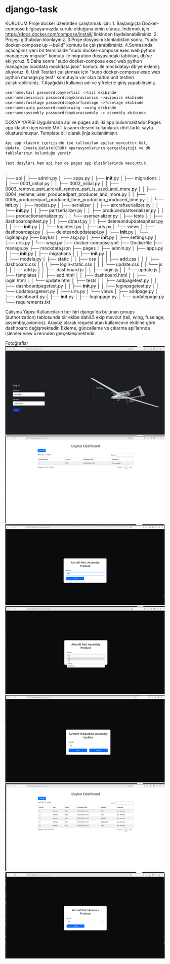 # django-task
KURULUM
    Proje docker üzerinden çalıştırmak için:
    1. Başlangıçta Docker-compose bilgisayarınızda kurulu olduğuna emin olunuz. İndirmek için 
     https://docs.docker.com/compose/install/ linkinden faydalanabilirsiniz.
    2. Projeyi githubdan klonlayınız.
    3.Proje dosyasını klonladıktan sonra,  "sudo docker-compose up --build" komutu ile çalıştırabilirsiniz.
    4.Sonrasında açacağınız yeni bir terminalde "sudo docker-compose exec web python manage.py migrate"  komutu ile migration dosyasındaki tabloları, db'ye ekliyoruz.
    5.Daha sonra "sudo docker-compose exec web python manage.py loaddata mockdata.json" komutu ile mockdatayı db'ye eklemiş oluyoruz.
    6. Unit Testleri çalıştırmak için  "sudo docker-compose exec web python manage.py test"  komutuyla var olan bütün unit testleri çalıştırabilirsiniz.
    7.Aşağıdaki kullanıcı adı ve şifrelerle giriş yapabilirsiniz.

    username:tail password:baykartail ->tail ekibinde
    username:avionics password:baykaravionics ->avionics ekibinde
    username:fuselage password:baykarfuselage ->fuselage ekibinde
    username:wing password:baykarwing ->wing ekibinde
    username:assembly password:baykarassembly -> assembly ekibinde

DOSYA YAPISI
    Uygulamada api ve pages adlı iki app bulunmaktador.Pages app klasörü içerisinde MVT tasarım deseni kullanılarak dört farklı sayfa oluşturulmuştur. Template dili olarak jinja kullanılmıştır.

    Api app klasörü içeriisnde ise kullanılan apilar mevcuttur.Get, Update, Create,Delete(CRUD) operasyonlarının gerçekleştiği ve db tablolarının bulunduğu yerdir.

    Test dosyları hem api hem de pages app klasörlerinde mevcuttur. 


.   
├── api
│   ├── admin.py
│   ├── apps.py
│   ├── __init__.py
│   ├── migrations
│   │   ├── 0001_initial.py
│   │   ├── 0002_initial.py
│   │   ├── 0003_remove_part_aircraft_remove_part_is_used_and_more.py
│   │   ├── 0004_rename_user_producedpart_producer_and_more.py
│   │   ├── 0005_producedpart_produced_time_production_produced_time.py
│   │   └── __init__.py
│   ├── models.py
│   ├── serializer
│   │   ├── aircraftserializer.py
│   │   ├── __init__.py
│   │   ├── partserializer.py
│   │   ├── producedpartserializer.py
│   │   ├── productionserializer.py
│   │   └── userserializer.py
│   ├── tests
│   │   ├── dashboardapitest.py
│   │   ├── dbtest.py
│   │   ├── deleteandupdateapitest.py
│   │   ├── __init__.py
│   │   └── logintest.py
│   ├── urls.py
│   └── views
│       ├── dashboardapi.py
│       ├── deleteandupdateapi.py
│       ├── __init__.py
│       └── loginapi.py
├── baykar
│   ├── asgi.py
│   ├── __init__.py
│   ├── settings.py
│   ├── urls.py
│   └── wsgi.py
├── docker-compose.yml
├── Dockerfile
├── manage.py
├── mockdata.json
├── pages
│   ├── admin.py
│   ├── apps.py
│   ├── __init__.py
│   ├── migrations
│   │   ├── __init__.py
│   │  
│   ├── models.py
│   ├── static
│   │   ├── css
│   │   │   ├── add.css
│   │   │   ├── dashboard.css
│   │   │   ├── login-static.css
│   │   │   └── update.css
│   │   └── js
│   │       ├── add.js
│   │       ├── dashboard.js
│   │       ├── login.js
│   │       └── update.js
│   ├── templates
│   │   ├── add.html
│   │   ├── dashboard.html
│   │   ├── login.html
│   │   └── update.html
│   ├── tests
│   │   ├── addpagetest.py
│   │   ├── dashboardpagetest.py
│   │   ├── __init__.py
│   │   ├── loginpagetest.py
│   │   └── updatepagetest.py
│   ├── urls.py
│   └── views
│       ├── addpage.py
│       ├── dashboard.py
│       ├── __init__.py
│       ├── loginpage.py
│       └── updatepage.py
└── requirements.txt

Çalışma Yapısı
    Kullanıcıların her biri django'da bulunan groups (authorization) tablosunda bir ekibe dahil.5 ekip mevcut (tail, wing, fuselage, assembly,avionics). Arayüz olarak request atan kullanıcının ekibine göre dashboard değişmektedir. Ekleme, güncelleme ve çıkarma api'larında işlemler view üzerinden gerçekleşmektedir.

Fotoğraflar
![login](<Screenshot from 2024-10-14 22-30-55.png>)
![dashboard](<Screenshot from 2024-10-14 22-27-02.png>)
![create](<Screenshot from 2024-10-14 22-27-09.png>)
![create](<Screenshot from 2024-10-14 22-27-11.png>)
![update](<Screenshot from 2024-10-14 22-27-18.png>)
![dashboard](<Screenshot from 2024-10-14 22-27-40.png>)
![create](<Screenshot from 2024-10-14 22-27-46.png>)

